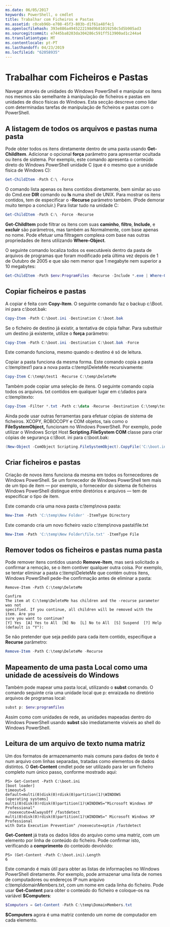 ```yaml
---
ms.date: 06/05/2017
keywords: PowerShell, o cmdlet
title: Trabalhar com Ficheiros e Pastas
ms.assetid: c0ceb96b-e708-45f3-803b-d1f61a48f4c1
ms.openlocfilehash: 393e886a4945222198d9b81019250c5d5b905ad3
ms.sourcegitcommit: e7445ba8203da304286c591ff513900ad1c244a4
ms.translationtype: MT
ms.contentlocale: pt-PT
ms.lasthandoff: 04/23/2019
ms.locfileid: "62058935"
---
```

# <a name="working-with-files-and-folders"></a>Trabalhar com Ficheiros e Pastas

Navegar através de unidades do Windows PowerShell e manipular os itens nos mesmos são semelhante à manipulação de ficheiros e pastas em unidades de disco físicas do Windows. Esta secção descreve como lidar com determinadas tarefas de manipulação de ficheiros e pastas com o PowerShell.

## <a name="listing-all-the-files-and-folders-within-a-folder"></a>A listagem de todos os arquivos e pastas numa pasta

Pode obter todos os itens diretamente dentro de uma pasta usando **Get-ChildItem**. Adicionar o opcional **força** parâmetro para apresentar ocultada ou itens de sistema. Por exemplo, este comando apresenta o conteúdo direto do Windows PowerShell unidade C (que é o mesmo que a unidade física de Windows C):

```powershell
Get-ChildItem -Path C:\ -Force
```

O comando lista apenas os itens contidos diretamente, bem similar ao uso do Cmd.exe **DIR** comando ou **ls** numa shell de UNIX. Para mostrar os itens contidos, tem de especificar o **-Recurse** parâmetro também. (Pode demorar muito tempo a concluir.) Para listar tudo na unidade C:

```powershell
Get-ChildItem -Path C:\ -Force -Recurse
```

**Get-ChildItem** pode filtrar os itens com suas **caminho**, **filtro**, **Include**, e **excluir** são parâmetros, mas também as Normalmente, com base apenas no nome. Pode efetuar uma filtragem complexa com base nas outras propriedades de itens utilizando **Where-Object**.

O seguinte comando localiza todos os executáveis dentro da pasta de arquivos de programas que foram modificado pela última vez depois de 1 de Outubro de 2005 e que são nem menor que 1 megabyte nem superior a 10 megabytes:

```powershell
Get-ChildItem -Path $env:ProgramFiles -Recurse -Include *.exe | Where-Object -FilterScript {($_.LastWriteTime -gt '2005-10-01') -and ($_.Length -ge 1mb) -and ($_.Length -le 10mb)}
```

## <a name="copying-files-and-folders"></a>Copiar ficheiros e pastas

A copiar é feita com **Copy-Item**. O seguinte comando faz o backup c:\\Boot. ini para c:\\boot.bak:

```powershell
Copy-Item -Path C:\boot.ini -Destination C:\boot.bak
```

Se o ficheiro de destino já existir, a tentativa de cópia falhar. Para substituir um destino já existente, utilize o **força** parâmetro:

```powershell
Copy-Item -Path C:\boot.ini -Destination C:\boot.bak -Force
```

Este comando funciona, mesmo quando o destino é só de leitura.

Copiar a pasta funciona da mesma forma. Este comando copia a pasta c:\\temp\\test1 para a nova pasta c:\\temp\\DeleteMe recursivamente:

```powershell
Copy-Item C:\temp\test1 -Recurse C:\temp\DeleteMe
```

Também pode copiar uma seleção de itens. O seguinte comando copia todos os arquivos. txt contidos em qualquer lugar em c:\\dados para c:\\temp\\texto:

```powershell
Copy-Item -Filter *.txt -Path c:\data -Recurse -Destination C:\temp\text
```

Ainda pode usar outras ferramentas para efetuar cópias de sistema de ficheiros. XCOPY, ROBOCOPY e COM objetos, tais como o **FileSystemObject,** funcionam no Windows PowerShell. Por exemplo, pode utilizar o Windows Script Host **Scripting.FileSystem COM** classe para criar cópias de segurança c:\\Boot. ini para c:\\boot.bak:

```powershell
(New-Object -ComObject Scripting.FileSystemObject).CopyFile('C:\boot.ini', 'C:\boot.bak')
```

## <a name="creating-files-and-folders"></a>Criar ficheiros e pastas

Criação de novos itens funciona da mesma em todos os fornecedores de Windows PowerShell. Se um fornecedor de Windows PowerShell tem mais de um tipo de item — por exemplo, o fornecedor do sistema de ficheiros Windows PowerShell distingue entre diretórios e arquivos — tem de especificar o tipo de item.

Este comando cria uma nova pasta c:\\temp\\nova pasta:

```powershell
New-Item -Path 'C:\temp\New Folder' -ItemType Directory
```

Este comando cria um novo ficheiro vazio c:\\temp\\nova pasta\\file.txt

```powershell
New-Item -Path 'C:\temp\New Folder\file.txt' -ItemType File
```

## <a name="removing-all-files-and-folders-within-a-folder"></a>Remover todos os ficheiros e pastas numa pasta

Pode remover itens contidos usando **Remove-Item**, mas será solicitado a confirmar a remoção, se o item contiver qualquer outra coisa. Por exemplo, se tentar eliminar a pasta c:\\temp\\DeleteMe que contém outros itens, Windows PowerShell pede-lhe confirmação antes de eliminar a pasta:

```
Remove-Item -Path C:\temp\DeleteMe

Confirm
The item at C:\temp\DeleteMe has children and the -recurse parameter was not
specified. If you continue, all children will be removed with the item. Are you
sure you want to continue?
[Y] Yes  [A] Yes to All  [N] No  [L] No to All  [S] Suspend  [?] Help
(default is "Y"):
```

Se não pretender que seja pedido para cada item contido, especifique a **Recurse** parâmetro:

```powershell
Remove-Item -Path C:\temp\DeleteMe -Recurse
```

## <a name="mapping-a-local-folder-as-a-windows-accessible-drive"></a>Mapeamento de uma pasta Local como uma unidade de acessíveis do Windows

Também pode mapear uma pasta local, utilizando o **subst** comando. O comando seguinte cria uma unidade local que p: enraizada no diretório arquivos de programas local:

```powershell
subst p: $env:programfiles
```

Assim como com unidades de rede, as unidades mapeadas dentro do Windows PowerShell usando **subst** são imediatamente visíveis ao shell do Windows PowerShell.

## <a name="reading-a-text-file-into-an-array"></a>Leitura de um arquivo de texto numa matriz

Um dos formatos de armazenamento mais comuns para dados de texto é num arquivo com linhas separadas, tratadas como elementos de dados distintos. O **Get-Content** cmdlet pode ser utilizado para ler um ficheiro completo num único passo, conforme mostrado aqui:

```
PS> Get-Content -Path C:\boot.ini
[boot loader]
timeout=5
default=multi(0)disk(0)rdisk(0)partition(1)\WINDOWS
[operating systems]
multi(0)disk(0)rdisk(0)partition(1)\WINDOWS="Microsoft Windows XP Professional"
 /noexecute=AlwaysOff /fastdetect
multi(0)disk(0)rdisk(0)partition(1)\WINDOWS=" Microsoft Windows XP Professional
with Data Execution Prevention" /noexecute=optin /fastdetect
```

**Get-Content** já trata os dados lidos do arquivo como uma matriz, com um elemento por linha de conteúdo do ficheiro. Pode confirmar isto, verificando a **comprimento** do conteúdo devolvido:

```
PS> (Get-Content -Path C:\boot.ini).Length
6
```

Este comando é mais útil para obter as listas de informações no Windows PowerShell diretamente. Por exemplo, pode armazenar uma lista de nomes de computadores ou endereços IP num arquivo c:\\temp\\domainMembers.txt, com um nome em cada linha do ficheiro. Pode usar **Get-Content** para obter o conteúdo do ficheiro e coloque-os na variável **$Computers**:

```powershell
$Computers = Get-Content -Path C:\temp\DomainMembers.txt
```

**$Computers** agora é uma matriz contendo um nome de computador em cada elemento.
